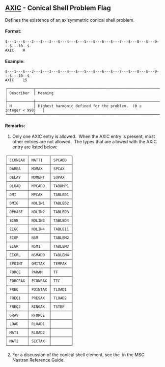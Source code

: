 ## [AXIC](https://nexus.hexagon.com/documentationcenter/bundle/MSC_Nastran_2022.4/page/Nastran_Combined_Book/qrg/bulkab/TOC.AXIC.xhtml) - Conical Shell Problem Flag

Defines the existence of an axisymmetric conical shell problem.

#### Format:

```nastran
$---1---$---2---$---3---$---4---$---5---$---6---$---7---$---8---$---9---$---10--$
AXIC    H                                                                       
```

#### Example:

```nastran
$---1---$---2---$---3---$---4---$---5---$---6---$---7---$---8---$---9---$---10--$
AXIC    15                                                                      
```

```text
┌────────────┬──────────────────────────────────────────────────────────────────┐
│ Describer  │ Meaning                                                          │
├────────────┼──────────────────────────────────────────────────────────────────┤
│ H          │ Highest harmonic defined for the problem.  (0 ≤ Integer < 998)   │
└────────────┴──────────────────────────────────────────────────────────────────┘
```

#### Remarks:

1. Only one AXIC entry is allowed.  When the AXIC entry is present, most other entries are not allowed.  The types that are allowed with the AXIC entry are listed below:

```text
┌─────────┬─────────┬─────────┐
│ CCONEAX │ MATT1   │ SPCADD  │
├─────────┼─────────┼─────────┤
│ DAREA   │ MOMAX   │ SPCAX   │
├─────────┼─────────┼─────────┤
│ DELAY   │ MOMENT  │ SUPAX   │
├─────────┼─────────┼─────────┤
│ DLOAD   │ MPCADD  │ TABDMP1 │
├─────────┼─────────┼─────────┤
│ DMI     │ MPCAX   │ TABLED1 │
├─────────┼─────────┼─────────┤
│ DMIG    │ NOLIN1  │ TABLED2 │
├─────────┼─────────┼─────────┤
│ DPHASE  │ NOLIN2  │ TABLED3 │
├─────────┼─────────┼─────────┤
│ EIGB    │ NOLIN3  │ TABLED4 │
├─────────┼─────────┼─────────┤
│ EIGC    │ NOLIN4  │ TABLE11 │
├─────────┼─────────┼─────────┤
│ EIGP    │ NSM     │ TABLEM2 │
├─────────┼─────────┼─────────┤
│ EIGR    │ NSM1    │ TABLEM3 │
├─────────┼─────────┼─────────┤
│ EIGRL   │ NSMADD  │ TABLEM4 │
├─────────┼─────────┼─────────┤
│ EPOINT  │ OMITAX  │ TEMPAX  │
├─────────┼─────────┼─────────┤
│ FORCE   │ PARAM   │ TF      │
├─────────┼─────────┼─────────┤
│ FORCEAX │ PCONEAX │ TIC     │
├─────────┼─────────┼─────────┤
│ FREQ    │ POINTAX │ TLOAD1  │
├─────────┼─────────┼─────────┤
│ FREQ1   │ PRESAX  │ TLOAD2  │
├─────────┼─────────┼─────────┤
│ FREQ2   │ RINGAX  │ TSTEP   │
├─────────┼─────────┼─────────┤
│ GRAV    │ RFORCE  │         │
├─────────┼─────────┼─────────┤
│ LOAD    │ RLOAD1  │         │
├─────────┼─────────┼─────────┤
│ MAT1    │ RLOAD2  │         │
├─────────┼─────────┼─────────┤
│ MAT2    │ SECTAX  │         │
└─────────┴─────────┴─────────┘
```

2. For a discussion of the conical shell element, see the   in the  MSC Nastran Reference Guide.
